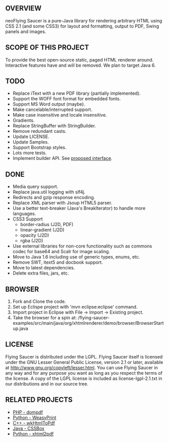 OVERVIEW
--------
neoFlying Saucer is a pure-Java library for rendering arbitrary HTML 
using CSS 2.1 (and some CSS3) for layout and formatting, output to PDF, Swing panels
and images.

SCOPE OF THIS PROJECT
---------------------
To provide the best open-source static, paged HTML renderer around. Interactive features have and will be removed. We plan to target Java 6.

TODO
----
+ Replace iText with a new PDF library (partially implemented).
+ Support the WOFF font format for embedded fonts.
+ Support MS Word output (maybe).
+ Make cancelable/interrupted support.
+ Make case insensitive and locale insensitive.
+ Gradients.
+ Replace StringBuffer with StringBuilder.
+ Remove redundant casts.
+ Update LICENSE.
+ Update Samples.
+ Support Bootstrap styles.
+ Lots more tests.
+ Implement builder API. See [proposed interface](/flying-saucer-core/src/main/java/org/xhtmlrenderer/service/HtmlRenderServiceConfigBuilder.java).

DONE
----
+ Media query support.
+ Replace java.util logging with slf4j.
+ Redirects and gzip response encoding.
+ Replace XML parser with Jsoup HTML5 parser.
+ Use a better text-breaker (Java's BreakIterator) to handle more languages.
+ CSS3 Support
  + border-radius (J2D, PDF)
  + linear-gradient (J2D)
  + opacity (J2D)
  + rgba (J2D)
+ Use external libraries for non-core functionality such as commons codec for base64 and Scalr for image scaling.
+ Move to Java 1.6 including use of generic types, enums, etc.
+ Remove SWT, itext5 and docbook support.
+ Move to latest dependencies.
+ Delete extra files, jars, etc.

BROWSER
-------
1. Fork and Clone the code.
2. Set up Eclispe project with 'mvn eclipse:eclipse' command.
3. Import project in Eclipse with File -> Import -> Existing project.
3. Take the browser for a spin at:
/flying-saucer-examples/src/main/java/org/xhtmlrenderer/demo/browser/BrowserStartup.java

LICENSE
-------
Flying Saucer is distributed under the LGPL.  Flying Saucer itself is licensed 
under the GNU Lesser General Public License, version 2.1 or later, available at
http://www.gnu.org/copyleft/lesser.html. You can use Flying Saucer in any
way and for any purpose you want as long as you respect the terms of the 
license. A copy of the LGPL license is included as license-lgpl-2.1.txt
in our distributions and in our source tree.

RELATED PROJECTS
----------------
+ [PHP - dompdf](https://github.com/dompdf/dompdf)
+ [Python - WeasyPrint](https://github.com/Kozea/WeasyPrint)
+ [C++ - wkHtmlToPdf](https://github.com/wkhtmltopdf/wkhtmltopdf)
+ [Java - CSSBox](http://cssbox.sourceforge.net/)
+ [Python - xhtml2pdf](https://github.com/chrisglass/xhtml2pdf)


